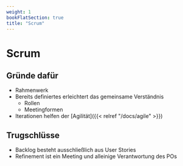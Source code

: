 ```yaml
---
weight: 1
bookFlatSection: true
title: "Scrum"
---
```


# Scrum

## Gründe dafür
- Rahmenwerk
- Bereits definiertes erleichtert das gemeinsame Verständnis
  - Rollen
  - Meetingformen
- Iterationen helfen der [Agilität]({{< relref "/docs/agile" >}}) 

## Trugschlüsse
- Backlog besteht ausschließlich aus User Stories
- Refinement ist ein Meeting und alleinige Verantwortung des POs 